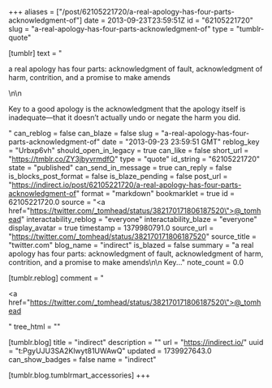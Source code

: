 +++
aliases = ["/post/62105221720/a-real-apology-has-four-parts-acknowledgment-of"]
date = 2013-09-23T23:59:51Z
id = "62105221720"
slug = "a-real-apology-has-four-parts-acknowledgment-of"
type = "tumblr-quote"

[tumblr]
text = "<p>a real apology has four parts: acknowledgment of fault, acknowledgment of harm, contrition, and a promise to make amends</p>\n\n<p>Key to a good apology is the acknowledgment that the apology itself is inadequate—that it doesn&rsquo;t actually undo or negate the harm you did.</p>"
can_reblog = false
can_blaze = false
slug = "a-real-apology-has-four-parts-acknowledgment-of"
date = "2013-09-23 23:59:51 GMT"
reblog_key = "Urbxp6vh"
should_open_in_legacy = true
can_like = false
short_url = "https://tmblr.co/ZY3jbyvrmdfO"
type = "quote"
id_string = "62105221720"
state = "published"
can_send_in_message = true
can_reply = false
is_blocks_post_format = false
is_blaze_pending = false
post_url = "https://indirect.io/post/62105221720/a-real-apology-has-four-parts-acknowledgment-of"
format = "markdown"
bookmarklet = true
id = 62105221720.0
source = "<a href=\"https://twitter.com/_tomhead/status/382170171806187520\">@_tomhead</a>"
interactability_reblog = "everyone"
interactability_blaze = "everyone"
display_avatar = true
timestamp = 1379980791.0
source_url = "https://twitter.com/_tomhead/status/382170171806187520"
source_title = "twitter.com"
blog_name = "indirect"
is_blazed = false
summary = "a real apology has four parts: acknowledgment of fault, acknowledgment of harm, contrition, and a promise to make amends\n\n Key..."
note_count = 0.0

[tumblr.reblog]
comment = "<p><a href=\"https://twitter.com/_tomhead/status/382170171806187520\">@_tomhead</a></p>"
tree_html = ""

[tumblr.blog]
title = "indirect"
description = ""
url = "https://indirect.io/"
uuid = "t:PgyUJU3SA2Klwyt81UWAwQ"
updated = 1739927643.0
can_show_badges = false
name = "indirect"

[tumblr.blog.tumblrmart_accessories]
+++
